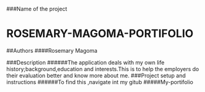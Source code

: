 ###Name of the project
# ROSEMARY-MAGOMA-PORTIFOLIO
##Authors
####Rosemary Magoma

###Description
######The application deals with my own life history;background,education and interests.This is to help the employers do their evaluation better and know more about me.
###Project setup and instructions
######To find this ,navigate int my gitub
#####My-portifolio
